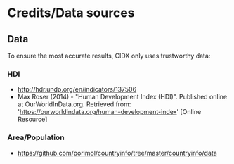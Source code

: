 # Credits/Data sources
## Data
To ensure the most accurate results, CIDX only uses trustworthy data:

### HDI
- http://hdr.undp.org/en/indicators/137506
- Max Roser (2014) - "Human Development Index (HDI)". Published online at OurWorldInData.org. Retrieved from: 'https://ourworldindata.org/human-development-index' [Online Resource]

### Area/Population
- https://github.com/porimol/countryinfo/tree/master/countryinfo/data

